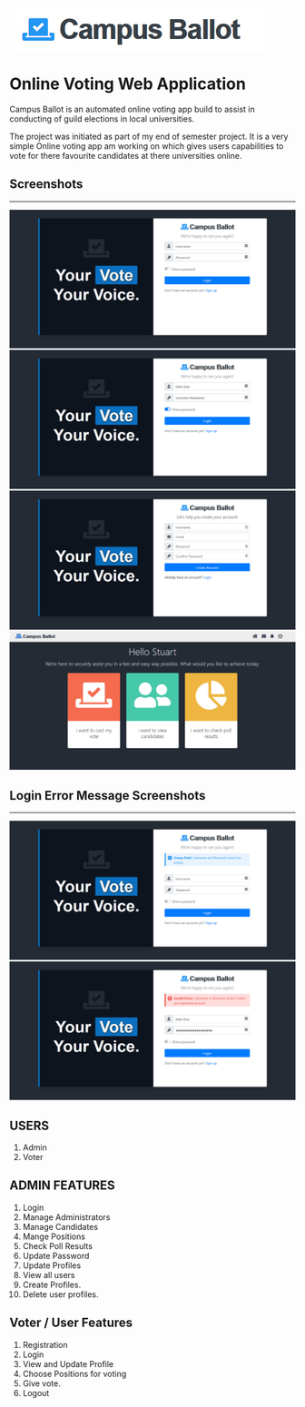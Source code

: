![image](images/README/logo.jpg)
# Online Voting Web Application

Campus Ballot is an automated online voting app build to assist in conducting of guild elections in local universities.

 The project was initiated as part of my end of semester project. It is a very simple Online voting app am working on which gives users capabilities to vote for there favourite candidates at there universities online. 

 ## Screenshots
 ---
![image](images/README/login-1.jpg)
![image](images/README/login-3.jpg)
![image](images/README/signup.jpg)
![image](images/README/home.jpg)

## Login Error Message Screenshots
---
![image](images/README/login-2.jpg)
![image](images/README/login-4.jpg)

## USERS
1. Admin
2. Voter

## ADMIN FEATURES

1. Login
2. Manage Administrators
3. Manage Candidates
4. Mange Positions
5. Check Poll Results
6. Update Password
7. Update Profiles
8. View all users
9. Create Profiles.
10. Delete user profiles.


## Voter / User Features

1. Registration
2. Login
3. View and Update Profile
4. Choose Positions for voting
5. Give vote.
6. Logout


